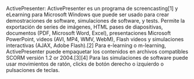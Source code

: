 ActivePresenter: ActivePresenter es un programa de  screencasting[1]​ y eLearning para Microsoft Windows que puede ser usado para crear demostraciones de software, simulaciones de software, y tests. Permite la exportación de series de imágenes, HTML pases de diapositivas, documentos (PDF, Microsoft Word, Excel), presentaciones Microsoft PowerPoint, videos (AVI, MP4, WMV, WebM), Flash videos y simulaciones interactivas (AJAX, Adobe Flash).[2]​ Para e-learning o m-learning, ActivePresenter puede empaquetar los contenidos en archivos compatibles  SCORM versión 1.2 or 2004.[3]​[4]​ Para las simulaciones de software puede usar movimientos de ratón, clicks de botón derecho o izquierdo o pulsaciones de teclas.
